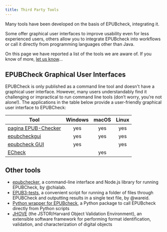 ```yaml
---
title: Third Party Tools
---
```


Many tools have been developed on the basis of EPUBcheck, integrating it.

Some offer graphical user interfaces to improve usability even for less experienced users, others allow you to integrate EPUBcheck into workflows or call it directly from programming languages other than Java.


On this page we have reported a list of the tools we are aware of. If you know of more, [let us know](../getting-help)...

## EPUBCheck Graphical User Interfaces

EPUBCheck is only published as a command line tool and doesn't have a graphical user interface.
However, many users understandably find it challenging or impractical to run command line tools (don’t worry, you’re not alone!).
The applications in the table below provide a user-friendly graphical user interface to EPUBCheck:

| Tool | Windows | macOS | Linux |
|------|:-------:|:-----:|:-----:|
| [pagina EPUB-Checker](https://www.pagina.gmbh/produkte/epub-checker/)  | yes     | yes   | yes   |
| [epubcheckgui](https://github.com/hnrhn/epubcheckgui)  | yes     | yes   | yes   |
| [epubcheck GUI](http://www.publishing-systems.org/downloads.php)  | yes     |   | yes   |
| [ECheck](https://github.com/josejuanqm/ECheck)  |     | yes  |   |

## Other tools

* [epubchecker](https://github.com/chialab/epubchecker), a command-line interface and Node.js library for running EPUBCheck, by @chialab.
* [EPUB3-tests](https://github.com/wareid/EPUB3-tests), a convenient script for running a folder of files through EPUBCheck and outputting results in a single text file, by @wareid.
* [Python wrapper for EPUBcheck](https://pypi.org/project/epubcheck/), a Python package to call EPUBcheck directly from Python scripts
* [JHOVE](http://jhove.openpreservation.org/) (the JSTOR/Harvard Object Validation Environment), an extensible software framework for performing format identification, validation, and characterization of digital objects
